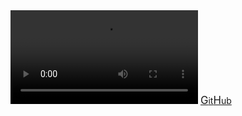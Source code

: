 <style>h1{display: none}</style>
<!-- <script src="./jquery.min.js"> -->
<video id="rick" autoplay="autoplay" loop="loop">
	<source src="./rick.mp4" type="video/mp4"></source>
</video>
<a href="https://github.com/hooay233"><big>G</big>it<big>H</big>ub</a>
<!-- <script>
	var radio = true;
	$(() => {
		$("body").hover(() => {
			if radio{
				var radio = false;
				let rick = document.getElementById("rick");
				rick.removeAttribute("muted");
			}
		})
	})
</script> -->


